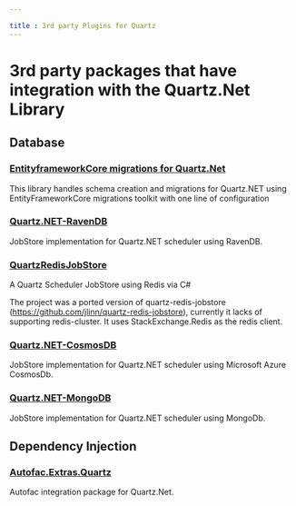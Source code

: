 ```yaml
---

title : 3rd party Plugins for Quartz
---
```


# 3rd party packages that have integration with the Quartz.Net Library

## Database

### [EntityframeworkCore migrations for Quartz.Net](https://github.com/appany/AppAny.Quartz.EntityFrameworkCore.Migrations)

This library handles schema creation and migrations for Quartz.NET using EntityFrameworkCore migrations toolkit with one line of configuration

### [Quartz.NET-RavenDB](https://github.com/ravendb/quartznet-RavenDB)

JobStore implementation for Quartz.NET scheduler using RavenDB.

### [QuartzRedisJobStore](https://github.com/icyice80/QuartzRedisJobStore)

A Quartz Scheduler JobStore using Redis via C#

The project was a ported version of quartz-redis-jobstore (<https://github.com/jlinn/quartz-redis-jobstore>), currently it lacks of supporting redis-cluster. It uses StackExchange.Redis as the redis client.

### [Quartz.NET-CosmosDB](https://github.com/Oriflame/cosmosdb-quartznet)

JobStore implementation for Quartz.NET scheduler using Microsoft Azure CosmosDb.

### [Quartz.NET-MongoDB](https://github.com/glucaci/mongodb-quartz-net)

JobStore implementation for Quartz.NET scheduler using MongoDb.

## Dependency Injection

### [Autofac.Extras.Quartz](https://github.com/alphacloud/Autofac.Extras.Quartz)

Autofac integration package for Quartz.Net.
